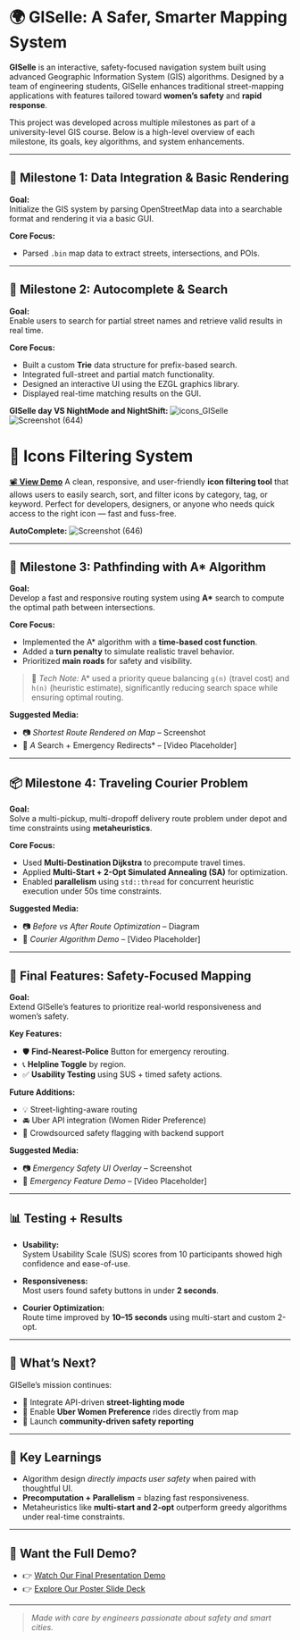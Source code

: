 # 🌍 GISelle: A Safer, Smarter Mapping System

**GISelle** is an interactive, safety-focused navigation system built using advanced Geographic Information System (GIS) algorithms. Designed by a team of engineering students, GISelle enhances traditional street-mapping applications with features tailored toward **women’s safety** and **rapid response**.

This project was developed across multiple milestones as part of a university-level GIS course. Below is a high-level overview of each milestone, its goals, key algorithms, and system enhancements.

---

## 📌 Milestone 1: Data Integration & Basic Rendering

**Goal:**  
Initialize the GIS system by parsing OpenStreetMap data into a searchable format and rendering it via a basic GUI.

**Core Focus:**
- Parsed `.bin` map data to extract streets, intersections, and POIs.

---

## 🧭 Milestone 2: Autocomplete & Search

**Goal:**  
Enable users to search for partial street names and retrieve valid results in real time.

**Core Focus:**
- Built a custom **Trie** data structure for prefix-based search.
- Integrated full-street and partial match functionality.
- Designed an interactive UI using the EZGL graphics library.
- Displayed real-time matching results on the GUI.

**GISelle day VS NightMode and NightShift:**
![icons_GISelle](https://github.com/user-attachments/assets/1fd3456f-6e00-4236-95f3-7d07f70f8177)
![Screenshot (644)](https://github.com/user-attachments/assets/61dd6bf4-6028-4be0-8d2e-15b2680e4928)

# 🎯 Icons Filtering System
[📽 **View Demo**](https://drive.google.com/file/d/1yCigekm_2TaZjuh5b4TJdqsYTWXpQuca/view?usp=sharing)
A clean, responsive, and user-friendly **icon filtering tool** that allows users to easily search, sort, and filter icons by category, tag, or keyword. Perfect for developers, designers, or anyone who needs quick access to the right icon — fast and fuss-free.

**AutoComplete:**
![Screenshot (646)](https://github.com/user-attachments/assets/06da75a2-27ab-4a32-83ea-b96a4fb211db)


---

## 🧠 Milestone 3: Pathfinding with A* Algorithm

**Goal:**  
Develop a fast and responsive routing system using **A\*** search to compute the optimal path between intersections.

**Core Focus:**
- Implemented the A* algorithm with a **time-based cost function**.
- Added a **turn penalty** to simulate realistic travel behavior.
- Prioritized **main roads** for safety and visibility.

> 📌 *Tech Note:* A* used a priority queue balancing `g(n)` (travel cost) and `h(n)` (heuristic estimate), significantly reducing search space while ensuring optimal routing.

**Suggested Media:**
- 📷 *Shortest Route Rendered on Map* – Screenshot
- 🎥 *A* Search + Emergency Redirects* – [Video Placeholder]

---

## 📦 Milestone 4: Traveling Courier Problem

**Goal:**  
Solve a multi-pickup, multi-dropoff delivery route problem under depot and time constraints using **metaheuristics**.

**Core Focus:**
- Used **Multi-Destination Dijkstra** to precompute travel times.
- Applied **Multi-Start + 2-Opt Simulated Annealing (SA)** for optimization.
- Enabled **parallelism** using `std::thread` for concurrent heuristic execution under 50s time constraints.

**Suggested Media:**
- 📷 *Before vs After Route Optimization* – Diagram
- 🎥 *Courier Algorithm Demo* – [Video Placeholder]

---

## 🔐 Final Features: Safety-Focused Mapping

**Goal:**  
Extend GISelle’s features to prioritize real-world responsiveness and women’s safety.

**Key Features:**
- 🛡️ **Find-Nearest-Police** Button for emergency rerouting.
- 📞 **Helpline Toggle** by region.
- ✅ **Usability Testing** using SUS + timed safety actions.

**Future Additions:**
- 💡 Street-lighting-aware routing
- 🚘 Uber API integration (Women Rider Preference)
- 📍 Crowdsourced safety flagging with backend support

**Suggested Media:**
- 📷 *Emergency Safety UI Overlay* – Screenshot
- 🎥 *Emergency Feature Demo* – [Video Placeholder]

---

## 📊 Testing + Results

- **Usability:**  
  System Usability Scale (SUS) scores from 10 participants showed high confidence and ease-of-use.

- **Responsiveness:**  
  Most users found safety buttons in under **2 seconds**.

- **Courier Optimization:**  
  Route time improved by **10–15 seconds** using multi-start and custom 2-opt.

---

## 🔮 What’s Next?

GISelle’s mission continues:
- 🌃 Integrate API-driven **street-lighting mode**
- 🚗 Enable **Uber Women Preference** rides directly from map
- 🧭 Launch **community-driven safety reporting**

---

## 🧠 Key Learnings

- Algorithm design *directly impacts user safety* when paired with thoughtful UI.
- **Precomputation + Parallelism** = blazing fast responsiveness.
- Metaheuristics like **multi-start and 2-opt** outperform greedy algorithms under real-time constraints.

---

## 🎥 Want the Full Demo?

- 👉 [Watch Our Final Presentation Demo](#)
- 👉 [Explore Our Poster Slide Deck](#)

---

> _Made with care by engineers passionate about safety and smart cities._

